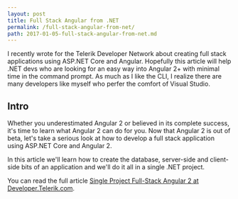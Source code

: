 ```yaml
---
layout: post
title: Full Stack Angular from .NET
permalink: /full-stack-angular-from-net/
path: 2017-01-05-full-stack-angular-from-net.md
---
```


I recently wrote for the Telerik Developer Network about creating full stack applications using ASP.NET Core and Angular. Hopefully this article will help .NET devs who are looking for an easy way into Angular 2+ with minimal time in the command prompt. As much as I like the CLI, I realize there are many developers like myself who perfer the comfort of Visual Studio.

## Intro

Whether you underestimated Angular 2 or believed in its complete success, it's time to learn what Angular 2 can do for you. Now that Angular 2 is out of beta, let's take a serious look at how to develop a full stack application using ASP.NET Core and Angular 2.

In this article we'll learn how to create the database, server-side and client-side bits of an application and we'll do it all in a single .NET project.

You can read the full article [Single Project Full-Stack Angular 2 at Developer.Telerik.com](http://developer.telerik.com/products/kendo-ui/single-project-full-stack-angular/?ref=edcharbeneau).
